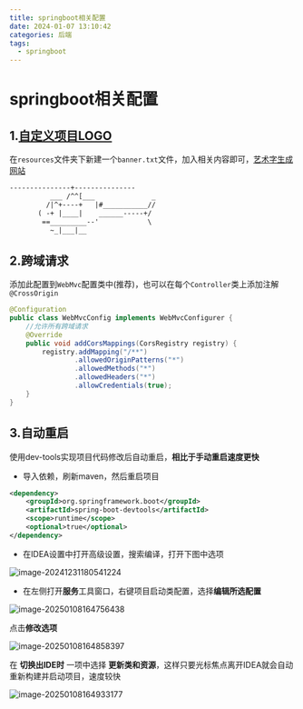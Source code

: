 ```yaml
---
title: springboot相关配置
date: 2024-01-07 13:10:42
categories: 后端
tags: 
  - springboot
---
```


# springboot相关配置

## 1.[自定义项目LOGO](https://docs.spring.io/spring-boot/docs/current/reference/html/features.html#features.spring-application.banner)

在`resources`文件夹下新建一个`banner.txt`文件，加入相关内容即可，[艺术字生成网站](https://www.bootschool.net/ascii-art)

```txt
---------------+---------------
          ___ /^^[___              _
         /|^+----+   |#___________//
       ( -+ |____|    ______-----+/
        ==_________--'            \
          ~_|___|__
```

## 2.跨域请求

添加此配置到`WebMvc`配置类中(推荐)，也可以在每个`Controller`类上添加注解`@CrossOrigin`

```java
@Configuration
public class WebMvcConfig implements WebMvcConfigurer {
    //允许所有跨域请求
    @Override
    public void addCorsMappings(CorsRegistry registry) {
        registry.addMapping("/**")
                .allowedOriginPatterns("*")
                .allowedMethods("*")
                .allowedHeaders("*")
                .allowCredentials(true);
    }
}
```

## 3.自动重启

使用dev-tools实现项目代码修改后自动重启，**相比于手动重启速度更快**

- 导入依赖，刷新maven，然后重启项目

```xml
<dependency>
    <groupId>org.springframework.boot</groupId>
    <artifactId>spring-boot-devtools</artifactId>
    <scope>runtime</scope>
    <optional>true</optional>
</dependency>
```

- 在IDEA设置中打开高级设置，搜索编译，打开下图中选项

![image-20241231180541224](https://s2.loli.net/2024/12/31/4JTy5dRIasjcmuQ.png)

- 在左侧打开**服务**工具窗口，右键项目启动类配置，选择**编辑所选配置**

![image-20250108164756438](C:/Users/12655/AppData/Roaming/Typora/typora-user-images/image-20250108164756438.png)

点击**修改选项**

![image-20250108164858397](C:/Users/12655/AppData/Roaming/Typora/typora-user-images/image-20250108164858397.png)

在 **切换出IDE时** 一项中选择 **更新类和资源**，这样只要光标焦点离开IDEA就会自动重新构建并启动项目，速度较快

![image-20250108164933177](C:/Users/12655/AppData/Roaming/Typora/typora-user-images/image-20250108164933177.png)

